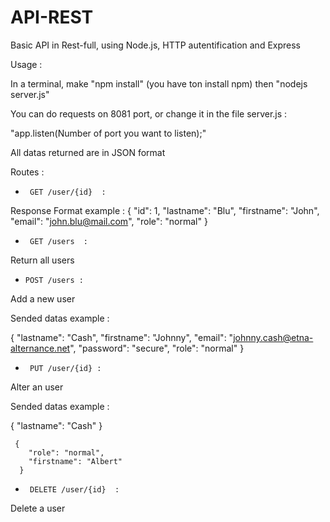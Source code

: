 # API-REST
Basic API in Rest-full, using Node.js, HTTP autentification and Express

Usage : 


In a terminal, make "npm install" (you have ton install npm) then "nodejs server.js"

You can do requests on 8081 port, or change it in the file server.js : 

"app.listen(Number of port you want to listen);"

All datas returned are in JSON format

Routes : 

 -      GET /user/{id}  :

 Response Format example : 
  {
         "id": 1,
         "lastname": "Blu",
         "firstname": "John",
         "email": "john.blu@mail.com",
         "role": "normal"
  }
 
-      GET /users  :
 
 Return all users

-     POST /users :

Add a new user

Sended datas example : 

  {
        "lastname": "Cash",
        "firstname": "Johnny",
         "email": "johnny.cash@etna-alternance.net",
        "password": "secure",
        "role": "normal"
  }

-      PUT /user/{id} :

Alter an user

Sended datas example : 

   {
          "lastname": "Cash"
     }

     {
        "role": "normal",
        "firstname": "Albert"
      }
      
-      DELETE /user/{id}  :

Delete a user
